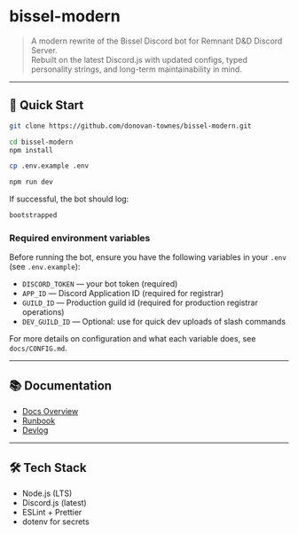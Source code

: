 # bissel-modern

> A modern rewrite of the Bissel Discord bot for Remnant D&D Discord Server.  
> Rebuilt on the latest Discord.js with updated configs, typed personality strings, and long-term maintainability in mind.

---

## 🚀 Quick Start

```bash
git clone https://github.com/donovan-townes/bissel-modern.git

cd bissel-modern
npm install

cp .env.example .env

npm run dev
```

If successful, the bot should log:

```bash
bootstrapped
```

### Required environment variables

Before running the bot, ensure you have the following variables in your `.env` (see `.env.example`):

- `DISCORD_TOKEN` — your bot token (required)
- `APP_ID` — Discord Application ID (required for registrar)
- `GUILD_ID` — Production guild id (required for production registrar operations)
- `DEV_GUILD_ID` — Optional: use for quick dev uploads of slash commands

For more details on configuration and what each variable does, see `docs/CONFIG.md`.

---

## 📚 Documentation

- [Docs Overview](./docs/README.md)
- [Runbook](./docs/RUNBOOK.md)
- [Devlog](./docs/DEVLOG.md)

---

## 🛠️ Tech Stack

- Node.js (LTS)
- Discord.js (latest)
- ESLint + Prettier
- dotenv for secrets
